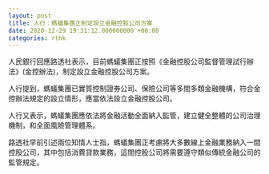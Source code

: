 ```yaml
---
layout: post
title: 人行：螞蟻集團正制定設立金融控股公司方案
date: 2020-12-29 19:31:12.000000000 +08:00
categories: rthk
---
```


人民銀行回應路透社表示，目前螞蟻集團正按照《金融控股公司監督管理試行辦法》(金控辦法)，制定設立金融控股公司方案。

人行提到，螞蟻集團已實質控制證券公司、保險公司等多間多類金融機構，符合金控辦法規定的設立情形，應當依法設立金融控股公司。

人行又表示，螞蟻集團應依法將金融活動全面納入監管，建立健全整體的公司治理機制，和全面風險管理體系。

路透社早前引述兩位知情人士指，螞蟻集團正考慮將大多數線上金融業務納入一間控股公司，其中包括消費貸款業務，這間控股公司將需要遵守類似傳統金融公司的監管規定。

